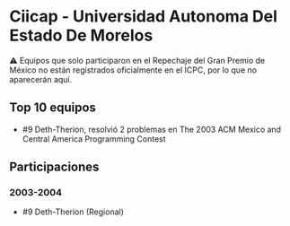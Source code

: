 # Ciicap - Universidad Autonoma Del Estado De Morelos

:warning: Equipos que solo participaron en el Repechaje del Gran Premio de México no están registrados oficialmente en el ICPC, por lo que no aparecerán aquí.

## Top 10 equipos

- #9 Deth-Therion, resolvió 2 problemas en The 2003 ACM Mexico and Central America Programming Contest

## Participaciones

### 2003-2004

- #9 Deth-Therion (Regional)



